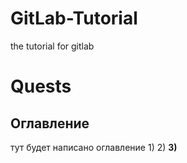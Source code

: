 # GitLab-Tutorial
the tutorial for gitlab
# Quests 
## Оглавление
 тут будет написано оглавление
 1)
 2)
 **3)**
 
 
 
 
 
 
 
 



